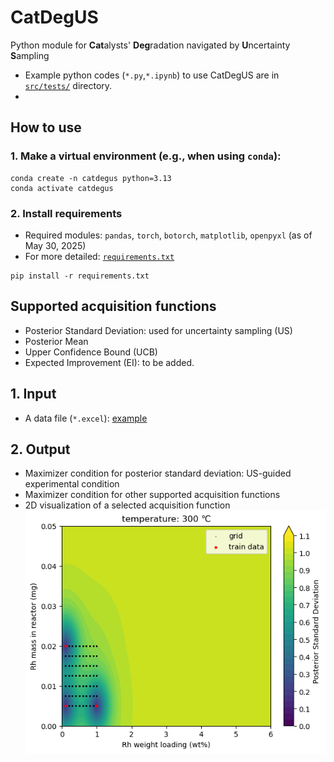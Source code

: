 # CatDegUS
Python module for **Cat**alysts' **Deg**radation navigated by **U**ncertainty **S**ampling
* Example python codes (`*.py`,`*.ipynb`) to use CatDegUS are in [`src/tests/`](https://github.com/dongjae-shin/CatDegUS/blob/main/src/tests/) directory.
* 

## How to use
### 1. Make a virtual environment (e.g., when using `conda`):
```
conda create -n catdegus python=3.13
conda activate catdegus
```
### 2. Install requirements
   * Required modules: `pandas`, `torch`, `botorch`, `matplotlib`, `openpyxl` (as of May 30, 2025)
   * For more detailed: [`requirements.txt`]()
```
pip install -r requirements.txt
```

## Supported acquisition functions
* Posterior Standard Deviation: used for uncertainty sampling (US)
* Posterior Mean
* Upper Confidence Bound (UCB)
* Expected Improvement (EI): to be added.

## 1. Input
* A data file (`*.excel`): [example](https://github.com/dongjae-shin/CatDegUS/blob/main/src/tests/20250228_sheet_for_ML_unique.xlsx)

## 2. Output
* Maximizer condition for posterior standard deviation: US-guided experimental condition
* Maximizer condition for other supported acquisition functions
* 2D visualization of a selected acquisition function
  <div align="center">
    <img src="img.png" alt="img">
  </div>